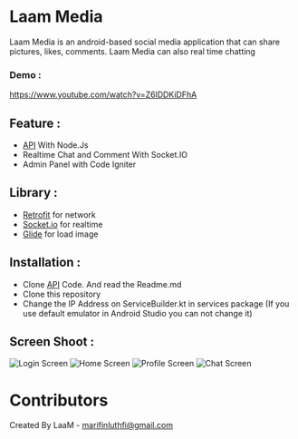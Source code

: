 # Laam Media
Laam Media is an android-based social media application that can share pictures, likes, comments. Laam Media can also real time chatting

### Demo :
https://www.youtube.com/watch?v=Z6lDDKiDFhA

## Feature :
  * [API](https://github.com/luthfiarifin/LaamMedia_App) With Node.Js
  * Realtime Chat and Comment With Socket.IO
  * Admin Panel with Code Igniter
  
## Library : 
  * [Retrofit](https://github.com/square/retrofit) for network
  * [Socket.io](https://github.com/socketio/socket.io)  for realtime 
  * [Glide](https://github.com/bumptech/glide) for load image
  
## Installation :
  * Clone [API](https://github.com/luthfiarifin/LaamMedia_App) Code. And read the Readme.md
  * Clone this repository
  * Change the IP Address on ServiceBuilder.kt in services package (If you use default emulator in Android Studio you can not change it)

## Screen Shoot : 
![Login Screen](https://github.com/luthfiarifin/LaamMedia_App/blob/laam_source/screenshot/(1)%20Login.png)
![Home Screen](https://github.com/luthfiarifin/LaamMedia_App/blob/laam_source/screenshot/(2)%20Home.png)
![Profile Screen](https://github.com/luthfiarifin/LaamMedia_App/blob/laam_source/screenshot/(4)%20Profile.png)
![Chat Screen](https://github.com/luthfiarifin/LaamMedia_App/blob/laam_source/screenshot/(6)%20Chat.png)

# Contributors
Created By LaaM - marifinluthfi@gmail.com
